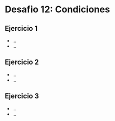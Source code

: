 # Desafio 12: Condiciones

## Ejercicio 1

- ...
- ...

## Ejercicio 2

- ...
- ...

## Ejercicio 3

- ...
- ...